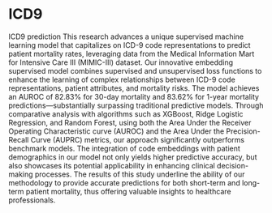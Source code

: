 # ICD9
ICD9 prediction
This research advances a unique supervised machine learning model that capitalizes on ICD-9 code representations to predict patient mortality rates, leveraging data from the Medical Information Mart for Intensive Care III (MIMIC-III) dataset. Our innovative embedding supervised model combines supervised and unsupervised loss functions to enhance the learning of complex relationships between ICD-9 code representations, patient attributes, and mortality risks. The model achieves an AUROC of 82.83\% for 30-day mortality and 83.62\% for 1-year mortality predictions—substantially surpassing traditional predictive models. Through comparative analysis with algorithms such as XGBoost, Ridge Logistic Regression, and Random Forest, using both the Area Under the Receiver Operating Characteristic curve (AUROC) and the Area Under the Precision-Recall Curve (AUPRC) metrics, our approach significantly outperforms benchmark models. The integration of code embeddings with patient demographics in our model not only yields higher predictive accuracy, but also showcases its potential applicability in enhancing clinical decision-making processes. The results of this study underline the ability of our methodology to provide accurate predictions for both short-term and long-term patient mortality, thus offering valuable insights to healthcare professionals.
